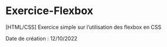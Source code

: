 # Exercice-Flexbox
[HTML/CSS] Exercice simple sur l’utilisation des flexbox en CSS

Date de création : 12/10/2022
